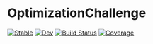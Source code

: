 # OptimizationChallenge

[![Stable](https://img.shields.io/badge/docs-stable-blue.svg)](https://jflow21.github.io/C25-Optimization-Challenge.jl/stable/)
[![Dev](https://img.shields.io/badge/docs-dev-blue.svg)](https://jflow21.github.io/C25-Optimization-Challenge.jl/dev/)
[![Build Status](https://github.com/jflow21/C25-Optimization-Challenge.jl/actions/workflows/CI.yml/badge.svg?branch=main)](https://github.com/jflow21/C25-Optimization-Challenge.jl/actions/workflows/CI.yml?query=branch%3Amain)
[![Coverage](https://codecov.io/gh/jflow21/C25-Optimization-Challenge.jl/branch/main/graph/badge.svg)](https://codecov.io/gh/jflow21/C25-Optimization-Challenge.jl)
